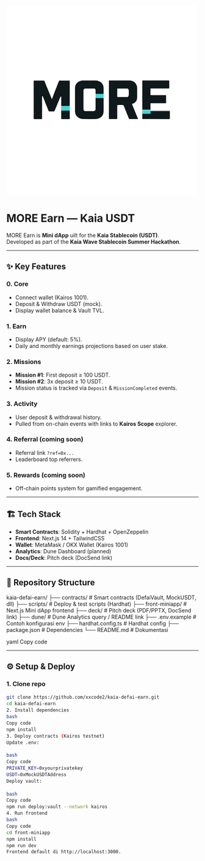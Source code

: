 ![Vault UI Preview](front-miniapp/public/brand/more.png)

# MORE Earn — Kaia USDT

MORE Earn is **Mini dApp** uilt for the **Kaia Stablecoin (USDT)**.  
Developed as part of the **Kaia Wave Stablecoin Summer Hackathon**.

---

## ✨ Key Features

### 0. Core
- Connect wallet (Kairos 1001).
- Deposit & Withdraw USDT (mock).
- Display wallet balance & Vault TVL.


### 1. Earn
- Display APY (default: 5%).
- Daily and monthly earnings projections based on user stake.

### 2. Missions
- **Mission #1**: First deposit ≥ 100 USDT.
- **Mission #2**: 3x deposit ≥ 10 USDT.
- Mission status is tracked via `Deposit` & `MissionCompleted` events.

### 3. Activity
- User deposit & withdrawal history.
- Pulled from on-chain events with links to **Kairos Scope** explorer.

### 4. Referral (coming soon)
- Referral link `?ref=0x...`
- Leaderboard top referrers.

### 5. Rewards (coming soon)
- Off-chain points system for gamified engagement.

---

## 🏗️ Tech Stack

- **Smart Contracts**: Solidity + Hardhat + OpenZeppelin
- **Frontend**: Next.js 14 + TailwindCSS
- **Wallet**: MetaMask / OKX Wallet (Kairos 1001)
- **Analytics**: Dune Dashboard (planned)
- **Docs/Deck**: Pitch deck (DocSend link)

---

## 📂 Repository Structure

kaia-defai-earn/
├── contracts/ # Smart contracts (DefaiVault, MockUSDT, dll)
├── scripts/ # Deploy & test scripts (Hardhat)
├── front-miniapp/ # Next.js Mini dApp frontend
├── deck/ # Pitch deck (PDF/PPTX, DocSend link)
├── dune/ # Dune Analytics query / README link
├── .env.example # Contoh konfigurasi env
├── hardhat.config.ts # Hardhat config
├── package.json # Dependencies
└── README.md # Dokumentasi

yaml
Copy code

---

## ⚙️ Setup & Deploy

### 1. Clone repo
```bash
git clone https://github.com/xxcode2/kaia-defai-earn.git
cd kaia-defai-earn
2. Install dependencies
bash
Copy code
npm install
3. Deploy contracts (Kairos testnet)
Update .env:

bash
Copy code
PRIVATE_KEY=0xyourprivatekey
USDT=0xMockUSDTAddress
Deploy vault:

bash
Copy code
npm run deploy:vault --network kairos
4. Run frontend
bash
Copy code
cd front-miniapp
npm install
npm run dev
Frontend default di http://localhost:3000.
